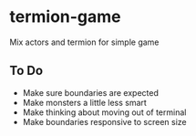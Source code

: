 # termion-game
Mix actors and termion for simple game

## To Do

* Make sure boundaries are expected
* Make monsters a little less smart
* Make thinking about moving out of terminal
* Make boundaries responsive to screen size
